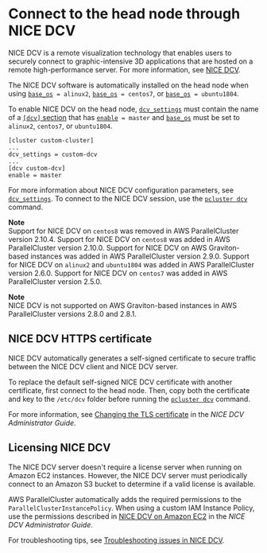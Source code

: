 # Connect to the head node through NICE DCV<a name="dcv"></a>

NICE DCV is a remote visualization technology that enables users to securely connect to graphic\-intensive 3D applications that are hosted on a remote high\-performance server\. For more information, see [NICE DCV](https://docs.aws.amazon.com/dcv/)\.

The NICE DCV software is automatically installed on the head node when using [`base_os`](cluster-definition.md#base-os)` = alinux2`, [`base_os`](cluster-definition.md#base-os)` = centos7`, or [`base_os`](cluster-definition.md#base-os)` = ubuntu1804`\.

To enable NICE DCV on the head node, [`dcv_settings`](cluster-definition.md#dcv-settings) must contain the name of a [`[dcv]` section](dcv-section.md) that has [`enable`](dcv-section.md#dcv-section-enable)` = master` and [`base_os`](cluster-definition.md#base-os) must be set to `alinux2`, `centos7`, or `ubuntu1804`\.

```
[cluster custom-cluster]
...
dcv_settings = custom-dcv
...
[dcv custom-dcv]
enable = master
```

For more information about NICE DCV configuration parameters, see [`dcv_settings`](cluster-definition.md#dcv-settings)\. To connect to the NICE DCV session, use the [`pcluster dcv`](pcluster.dcv.md) command\.

**Note**  
Support for NICE DCV on `centos8` was removed in AWS ParallelCluster version 2\.10\.4\. Support for NICE DCV on `centos8` was added in AWS ParallelCluster version 2\.10\.0\. Support for NICE DCV on AWS Graviton\-based instances was added in AWS ParallelCluster version 2\.9\.0\. Support for NICE DCV on `alinux2` and `ubuntu1804` was added in AWS ParallelCluster version 2\.6\.0\. Support for NICE DCV on `centos7` was added in AWS ParallelCluster version 2\.5\.0\.

**Note**  
NICE DCV is not supported on AWS Graviton\-based instances in AWS ParallelCluster versions 2\.8\.0 and 2\.8\.1\.

## NICE DCV HTTPS certificate<a name="dcv-certificate"></a>

NICE DCV automatically generates a self\-signed certificate to secure traffic between the NICE DCV client and NICE DCV server\.

To replace the default self\-signed NICE DCV certificate with another certificate, first connect to the head node\. Then, copy both the certificate and key to the `/etc/dcv` folder before running the [`pcluster dcv`](pcluster.dcv.md) command\.

For more information, see [Changing the TLS certificate](https://docs.aws.amazon.com/dcv/latest/adminguide/manage-cert.html) in the *NICE DCV Administrator Guide*\.

## Licensing NICE DCV<a name="dcv-license"></a>

The NICE DCV server doesn't require a license server when running on Amazon EC2 instances\. However, the NICE DCV server must periodically connect to an Amazon S3 bucket to determine if a valid license is available\.

AWS ParallelCluster automatically adds the required permissions to the `ParallelClusterInstancePolicy`\. When using a custom IAM Instance Policy, use the permissions described in [NICE DCV on Amazon EC2](https://docs.aws.amazon.com/dcv/latest/adminguide/setting-up-license.html#setting-up-license-ec2) in the *NICE DCV Administrator Guide*\.

For troubleshooting tips, see [Troubleshooting issues in NICE DCV](troubleshooting.md#nice-dcv-troubleshooting)\.